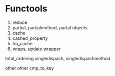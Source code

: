 # Functools


1. reduce
2. partial, partialmethod, partal objects
3. cache
4. cashed_property
5. lru_cache
6. wraps, update wrapper

total_ordering
singledispach, singledispachmethod

other other
cmp_to_key